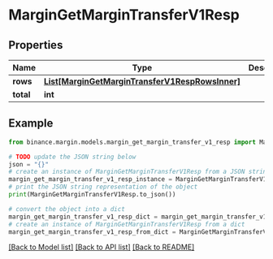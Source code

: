 # MarginGetMarginTransferV1Resp


## Properties

Name | Type | Description | Notes
------------ | ------------- | ------------- | -------------
**rows** | [**List[MarginGetMarginTransferV1RespRowsInner]**](MarginGetMarginTransferV1RespRowsInner.md) |  | [optional] 
**total** | **int** |  | [optional] 

## Example

```python
from binance.margin.models.margin_get_margin_transfer_v1_resp import MarginGetMarginTransferV1Resp

# TODO update the JSON string below
json = "{}"
# create an instance of MarginGetMarginTransferV1Resp from a JSON string
margin_get_margin_transfer_v1_resp_instance = MarginGetMarginTransferV1Resp.from_json(json)
# print the JSON string representation of the object
print(MarginGetMarginTransferV1Resp.to_json())

# convert the object into a dict
margin_get_margin_transfer_v1_resp_dict = margin_get_margin_transfer_v1_resp_instance.to_dict()
# create an instance of MarginGetMarginTransferV1Resp from a dict
margin_get_margin_transfer_v1_resp_from_dict = MarginGetMarginTransferV1Resp.from_dict(margin_get_margin_transfer_v1_resp_dict)
```
[[Back to Model list]](../README.md#documentation-for-models) [[Back to API list]](../README.md#documentation-for-api-endpoints) [[Back to README]](../README.md)


